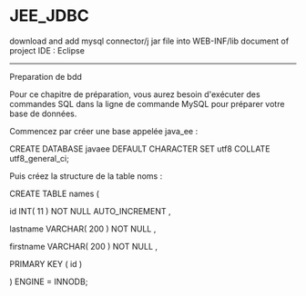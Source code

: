# JEE_JDBC

download and add mysql connector/j jar file into WEB-INF/lib document of project
IDE : Eclipse


***************************
Preparation de bdd

Pour ce chapitre de préparation, vous aurez  besoin d'exécuter des commandes SQL dans la ligne de commande MySQL pour préparer votre base de données.

Commencez par créer une base appelée java_ee :

CREATE DATABASE javaee DEFAULT CHARACTER SET utf8 COLLATE utf8_general_ci;

Puis créez la structure de la table noms :

CREATE TABLE  names (

 id INT( 11 ) NOT NULL AUTO_INCREMENT ,

 lastname VARCHAR( 200 ) NOT NULL ,

 firstname VARCHAR( 200 ) NOT NULL ,

 PRIMARY KEY ( id )

) ENGINE = INNODB;

